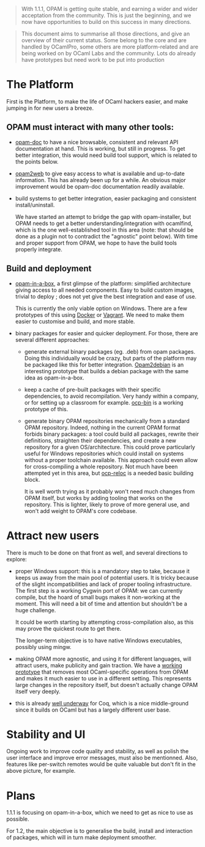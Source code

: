 > With 1.1.1, OPAM is getting quite stable, and earning a wider and wider
acceptation from the community. This is just the beginning, and we now have
opportunities to build on this success in many directions.

> This document aims to summarise all those directions, and give an overview of their current status. Some belong to the core and are handled by OCamlPro, some others are more platform-related and are being worked on by OCaml Labs and the community. Lots do already have prototypes but need work to be put into production

# The Platform

First is the Platform, to make the life of OCaml hackers easier, and make
jumping in for new users a breeze.

## OPAM must interact with many other tools:

   - [opam-doc](https://github.com/ocamllabs/opam-doc) to have a nice browsable, consistent and relevant API
     documentation at hand. This is working, but still in progress.
     To get better integration, this would need build tool support, which is related to the points below.

   - [opam2web](https://github.com/ocaml/opam2web) to give easy access to what is available and up-to-date
     information.
     This has already been up for a while. An obvious major improvement would be opam-doc documentation readily available.

   - build systems to get better integration, easier packaging and consistent
     install/uninstall.
     
     We have started an attempt to bridge the gap with opam-installer, but OPAM needs to get a better understanding/integration with 
     ocamlfind, which is the one well-established tool in this area (note: that should be done as a plugin not to contradict the "agnostic" point below).
     With time and proper support from OPAM, we hope to have the build tools properly integrate.

## Build and deployment

   - [opam-in-a-box](https://github.com/ocaml/opam/issues/1035), a first glimpse of the platform: simplified architecture
     giving access to all needed components. Easy to build custom images,
     trivial to deploy ; does not yet give the best integration and ease of use.
     
     This is currently the only viable option on Windows.
     There are a few prototypes of this using [Docker](https://github.com/avsm/docker-opam) or [Vagrant](https://github.com/avsm/vagrant-opam).
     We need to make them easier to customise and build, and more stable.

   - binary packages for easier and quicker deployment. For those, there are
     several different approaches:

     * generate external binary packages (eg. .deb) from opam packages. Doing
       this individually would be crazy, but parts of the platform may be
       packaged like this for better integration.
       [Opam2debian](https://github.com/gildor478/opam2debian) is an interesting prototype that builds a debian package with the same idea as opam-in-a-box.

     * keep a cache of pre-built packages with their specific dependencies, to
       avoid recompilation. Very handy within a company, or for setting up a
       classroom for example.
       [ocp-bin](http://www.ocamlpro.com/blog/2013/12/02/monthly-11.html) is a working prototype of this.

     * generate binary OPAM repositories mechanically from a standard OPAM
       repository. Indeed, nothing in the current OPAM format forbids binary
       packages: a tool could build all packages, rewrite their definitions,
       straighten their dependencies, and create a new repository for a given
       OS/architecture. This could prove particularly useful for Windows
       repositories which could install on systems without a proper toolchain
       available. This approach could even allow for cross-compiling a whole repository.
       Not much have been attempted yet in this area, but [ocp-reloc](https://github.com/AltGr/ocp-reloc) is a needed basic building block.
       
       It is well worth trying as it probably won't need much changes from OPAM itself, but works by adding tooling that works on the repository.
       This is lighter, likely to prove of more general use, and won't add weight to OPAM's core codebase.

# Attract new users

There is much to be done on that front as well, and several directions to explore:

   - proper Windows support: this is a mandatory step to take,
     because it keeps us away from the main pool of potential users. It is
     tricky because of the slight incompatibilities and lack of proper tooling
     infrastructure.
     The first step is a working Cygwin port of OPAM: we can currently compile,
     but the hoard of small bugs makes it non-working at the moment. This will
     need a bit of time and attention but shouldn't be a huge challenge.
     
     It could be worth starting by attempting cross-compilation also, as this may prove
     the quickest route to get there.
     
     The longer-term objective is to have native Windows executables, possibly using mingw.

   - making OPAM more agnostic, and using it for different languages, will
     attract users, make publicity and gain traction. We have a [working
     prototype](https://github.com/AltGr/opam/commits/experimental-compiler-packages) that removes most OCaml-specific operations from OPAM and makes
     it much easier to use in a different setting. This represents large changes
     in the repository itself, but doesn't actually change OPAM itself very
     deeply.

   - this is already [well underway](https://github.com/braibant/opam-coq-repo)  for Coq, which is a nice middle-ground since
     it builds on OCaml but has a largely different user base.

# Stability and UI

Ongoing work to improve code quality and stability, as well as polish the user interface and improve error messages, must also be mentionned. Also, features like per-switch remotes would be quite valuable but don't fit in the above picture, for example.

# Plans

1.1.1 is focusing on opam-in-a-box, which we need to get as nice to use as possible.

For 1.2, the main objective is to generalise the build, install and interaction of packages, which will in turn make deployment smoother.
